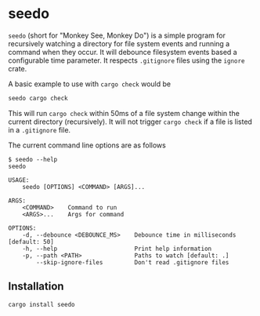 # seedo

`seedo` (short for "Monkey See, Monkey Do") is a simple program for recursively
watching a directory for file system events and running a command when they
occur. It will debounce filesystem events based a configurable time parameter.
It respects `.gitignore` files using the `ignore` crate.

A basic example to use with `cargo check` would be

```sh
seedo cargo check
```

This will run `cargo check` within 50ms of a file system change within the
current directory (recursively). It will not trigger `cargo check` if a file is
listed in a `.gitignore` file.

The current command line options are as follows

```text
$ seedo --help
seedo

USAGE:
    seedo [OPTIONS] <COMMAND> [ARGS]...

ARGS:
    <COMMAND>    Command to run
    <ARGS>...    Args for command

OPTIONS:
    -d, --debounce <DEBOUNCE_MS>    Debounce time in milliseconds [default: 50]
    -h, --help                      Print help information
    -p, --path <PATH>               Paths to watch [default: .]
        --skip-ignore-files         Don't read .gitignore files
```

## Installation

```
cargo install seedo
```
